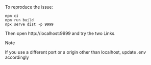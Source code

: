 To reproduce the issue:

```shell
npm ci
npm run build
npx serve dist -p 9999
```

Then open http://localhost:9999 and try the two Links.

> [!NOTE]  
> If you use a different port or a origin other than localhost, update .env accordingly



